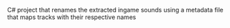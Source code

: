 C# project that renames the extracted ingame sounds using a metadata file that maps tracks with their respective names